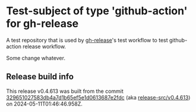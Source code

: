 # Test-subject of type 'github-action' for gh-release

A test repository that is used by [gh-release](https://github.com/kattecon/gh-release)'s test workflow to test github-action release workflow.

Some change whatever.


## Release build info

This release v0.4.613 was built from the commit [329651027583db4a7d1b65ef5e1d0613687e2fdc](https://github.com/kattecon/gh-release-test-ga/tree/329651027583db4a7d1b65ef5e1d0613687e2fdc) (aka [release-src/v0.4.613](https://github.com/kattecon/gh-release-test-ga/tree/release-src/v0.4.613)) on 2024-05-11T01:46:46.958Z.
        